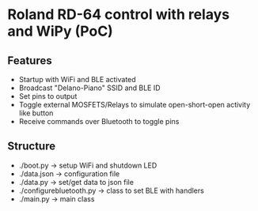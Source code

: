 # Roland RD-64 control with relays and WiPy (PoC)

## Features
- Startup with WiFi and BLE activated
- Broadcast "Delano-Piano" SSID and BLE ID
- Set pins to output
- Toggle external MOSFETS/Relays to simulate open-short-open activity like button
- Receive commands over Bluetooth to toggle pins

## Structure
- ./boot.py -> setup WiFi and shutdown LED
- ./data.json -> configuration file
- ./data.py -> set/get data to json file
- ./configurebluetooth.py -> class to set BLE with handlers
- ./main.py -> main class